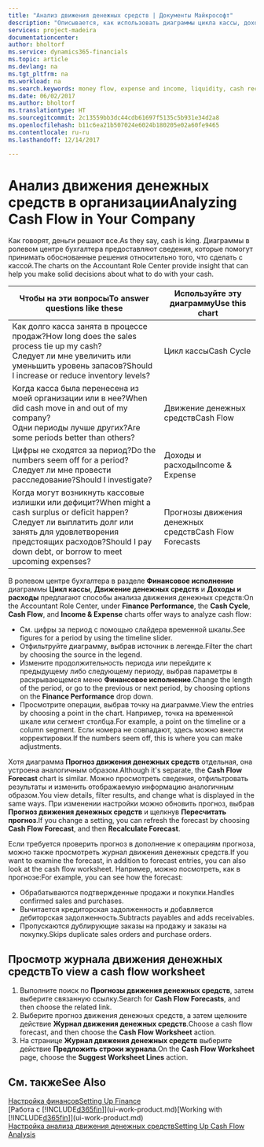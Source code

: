 ```yaml
---
title: "Анализ движения денежных средств | Документы Майкрософт"
description: "Описывается, как использовать диаграммы цикла кассы, дохода и расхода, движения денежных средств и прогноза движения денежных средств для анализа и будущего переноса кассы в организацию и из нее."
services: project-madeira
documentationcenter: 
author: bholtorf
ms.service: dynamics365-financials
ms.topic: article
ms.devlang: na
ms.tgt_pltfrm: na
ms.workload: na
ms.search.keywords: money flow, expense and income, liquidity, cash receipts minus cash payments, Cartera
ms.date: 06/02/2017
ms.author: bholtorf
ms.translationtype: HT
ms.sourcegitcommit: 2c13559bb3dc44cdb61697f5135c5b931e34d2a8
ms.openlocfilehash: b11c6ea21b507024e6024b180205e02a60fe9465
ms.contentlocale: ru-ru
ms.lasthandoff: 12/14/2017

---
```

# <a name="analyzing-cash-flow-in-your-company"></a><span data-ttu-id="a90de-103">Анализ движения денежных средств в организации</span><span class="sxs-lookup"><span data-stu-id="a90de-103">Analyzing Cash Flow in Your Company</span></span>
<span data-ttu-id="a90de-104">Как говорят, деньги решают все.</span><span class="sxs-lookup"><span data-stu-id="a90de-104">As they say, cash is king.</span></span> <span data-ttu-id="a90de-105">Диаграммы в ролевом центре бухгалтера предоставляют сведения, которые помогут принимать обоснованные решения относительно того, что сделать с кассой.</span><span class="sxs-lookup"><span data-stu-id="a90de-105">The charts on the Accountant Role Center provide insight that can help you make solid decisions about what to do with your cash.</span></span>  

| <span data-ttu-id="a90de-106">Чтобы на эти вопросы</span><span class="sxs-lookup"><span data-stu-id="a90de-106">To answer questions like these</span></span> | <span data-ttu-id="a90de-107">Используйте эту диаграмму</span><span class="sxs-lookup"><span data-stu-id="a90de-107">Use this chart</span></span> |
| --- | --- |
| <span data-ttu-id="a90de-108">Как долго касса занята в процессе продаж?</span><span class="sxs-lookup"><span data-stu-id="a90de-108">How long does the sales process tie up my cash?</span></span></br> <span data-ttu-id="a90de-109">Следует ли мне увеличить или уменьшить уровень запасов?</span><span class="sxs-lookup"><span data-stu-id="a90de-109">Should I increase or reduce inventory levels?</span></span> |<span data-ttu-id="a90de-110">Цикл кассы</span><span class="sxs-lookup"><span data-stu-id="a90de-110">Cash Cycle</span></span> |
| <span data-ttu-id="a90de-111">Когда касса была перенесена из моей организации или в нее?</span><span class="sxs-lookup"><span data-stu-id="a90de-111">When did cash move in and out of my company?</span></span></br> <span data-ttu-id="a90de-112">Одни периоды лучше других?</span><span class="sxs-lookup"><span data-stu-id="a90de-112">Are some periods better than others?</span></span> |<span data-ttu-id="a90de-113">Движение денежных средств</span><span class="sxs-lookup"><span data-stu-id="a90de-113">Cash Flow</span></span> |
| <span data-ttu-id="a90de-114">Цифры не сходятся за период?</span><span class="sxs-lookup"><span data-stu-id="a90de-114">Do the numbers seem off for a period?</span></span></br> <span data-ttu-id="a90de-115">Следует ли мне провести расследование?</span><span class="sxs-lookup"><span data-stu-id="a90de-115">Should I investigate?</span></span> |<span data-ttu-id="a90de-116">Доходы и расходы</span><span class="sxs-lookup"><span data-stu-id="a90de-116">Income & Expense</span></span> |
| <span data-ttu-id="a90de-117">Когда могут возникнуть кассовые излишки или дефицит?</span><span class="sxs-lookup"><span data-stu-id="a90de-117">When might a cash surplus or deficit happen?</span></span></br> <span data-ttu-id="a90de-118">Следует ли выплатить долг или занять для удовлетворения предстоящих расходов?</span><span class="sxs-lookup"><span data-stu-id="a90de-118">Should I pay down debt, or borrow to meet upcoming expenses?</span></span> |<span data-ttu-id="a90de-119">Прогнозы движения денежных средств</span><span class="sxs-lookup"><span data-stu-id="a90de-119">Cash Flow Forecasts</span></span> |

<span data-ttu-id="a90de-120">В ролевом центре бухгалтера в разделе **Финансовое исполнение** диаграммы **Цикл кассы**, **Движение денежных средств** и **Доходы и расходы** предлагают способы анализа движения денежных средств:</span><span class="sxs-lookup"><span data-stu-id="a90de-120">On the Accountant Role Center, under **Finance Performance**, the **Cash Cycle**, **Cash Flow**, and **Income & Expense** charts offer ways to analyze cash flow:</span></span>  

* <span data-ttu-id="a90de-121">См. цифры за период с помощью слайдера временной шкалы.</span><span class="sxs-lookup"><span data-stu-id="a90de-121">See figures for a period by using the timeline slider.</span></span>  
* <span data-ttu-id="a90de-122">Отфильтруйте диаграмму, выбрав источник в легенде.</span><span class="sxs-lookup"><span data-stu-id="a90de-122">Filter the chart by choosing the source in the legend.</span></span>  
* <span data-ttu-id="a90de-123">Измените продолжительность периода или перейдите к предыдущему либо следующему периоду, выбрав параметры в раскрывающемся меню **Финансовое исполнение**.</span><span class="sxs-lookup"><span data-stu-id="a90de-123">Change the length of the period, or go to the previous or next period, by choosing options on the **Finance Performance** drop down.</span></span>  
* <span data-ttu-id="a90de-124">Просмотрите операции, выбрав точку на диаграмме.</span><span class="sxs-lookup"><span data-stu-id="a90de-124">View the entries by choosing a point in the chart.</span></span> <span data-ttu-id="a90de-125">Например, точка на временной шкале или сегмент столбца.</span><span class="sxs-lookup"><span data-stu-id="a90de-125">For example, a point on the timeline or a column segment.</span></span> <span data-ttu-id="a90de-126">Если номера не совпадают, здесь можно внести корректировки.</span><span class="sxs-lookup"><span data-stu-id="a90de-126">If the numbers seem off, this is where you can make adjustments.</span></span>  

<span data-ttu-id="a90de-127">Хотя диаграмма **Прогноз движения денежных средств** отдельная, она устроена аналогичным образом.</span><span class="sxs-lookup"><span data-stu-id="a90de-127">Although it's separate, the **Cash Flow Forecast** chart is similar.</span></span> <span data-ttu-id="a90de-128">Можно просмотреть сведения, отфильтровать результаты и изменить отображаемую информацию аналогичным образом.</span><span class="sxs-lookup"><span data-stu-id="a90de-128">You view details, filter results, and change what is displayed in the same ways.</span></span> <span data-ttu-id="a90de-129">При изменении настройки можно обновить прогноз, выбрав **Прогноз движения денежных средств** и щелкнув **Пересчитать прогноз**.</span><span class="sxs-lookup"><span data-stu-id="a90de-129">If you change a setting, you can refresh the forecast by choosing **Cash Flow Forecast**, and then **Recalculate Forecast**.</span></span>

<span data-ttu-id="a90de-130">Если требуется проверить прогноз в дополнение к операциям прогноза, можно также просмотреть журнал движения денежных средств.</span><span class="sxs-lookup"><span data-stu-id="a90de-130">If you want to examine the forecast, in addition to forecast entries, you can also look at the cash flow worksheet.</span></span> <span data-ttu-id="a90de-131">Например, можно посмотреть, как в прогнозе:</span><span class="sxs-lookup"><span data-stu-id="a90de-131">For example, you can see how the forecast:</span></span>

* <span data-ttu-id="a90de-132">Обрабатываются подтвержденные продажи и покупки.</span><span class="sxs-lookup"><span data-stu-id="a90de-132">Handles confirmed sales and purchases.</span></span>  
* <span data-ttu-id="a90de-133">Вычитается кредиторская задолженность и добавляется дебиторская задолженность.</span><span class="sxs-lookup"><span data-stu-id="a90de-133">Subtracts payables and adds receivables.</span></span>  
* <span data-ttu-id="a90de-134">Пропускаются дублирующие заказы на продажу и заказы на покупку.</span><span class="sxs-lookup"><span data-stu-id="a90de-134">Skips duplicate sales orders and purchase orders.</span></span>  

## <a name="to-view-a-cash-flow-worksheet"></a><span data-ttu-id="a90de-135">Просмотр журнала движения денежных средств</span><span class="sxs-lookup"><span data-stu-id="a90de-135">To view a cash flow worksheet</span></span>
1. <span data-ttu-id="a90de-136">Выполните поиск по **Прогнозы движения денежных средств**, затем выберите связанную ссылку.</span><span class="sxs-lookup"><span data-stu-id="a90de-136">Search for **Cash Flow Forecasts**, and then choose the related link.</span></span>  
2. <span data-ttu-id="a90de-137">Выберите прогноз движения денежных средств, а затем щелкните действие **Журнал движения денежных средств**.</span><span class="sxs-lookup"><span data-stu-id="a90de-137">Choose a cash flow forecast, and then choose the **Cash Flow Worksheet** action.</span></span>  
3. <span data-ttu-id="a90de-138">На странице **Журнал движения денежных средств** выберите действие **Предложить строки журнала**.</span><span class="sxs-lookup"><span data-stu-id="a90de-138">On the **Cash Flow Worksheet** page, choose the **Suggest Worksheet Lines** action.</span></span>  

## <a name="see-also"></a><span data-ttu-id="a90de-139">См. также</span><span class="sxs-lookup"><span data-stu-id="a90de-139">See Also</span></span>
[<span data-ttu-id="a90de-140">Настройка финансов</span><span class="sxs-lookup"><span data-stu-id="a90de-140">Setting Up Finance</span></span>](finance-setup-finance.md)  
<span data-ttu-id="a90de-141">[Работа с [!INCLUDE[d365fin](includes/d365fin_md.md)]](ui-work-product.md)</span><span class="sxs-lookup"><span data-stu-id="a90de-141">[Working with [!INCLUDE[d365fin](includes/d365fin_md.md)]](ui-work-product.md)</span></span>  
[<span data-ttu-id="a90de-142">Настройка анализа движения денежных средств</span><span class="sxs-lookup"><span data-stu-id="a90de-142">Setting Up Cash Flow Analysis</span></span>](finance-setup-cash-flow-analyses.md)  

